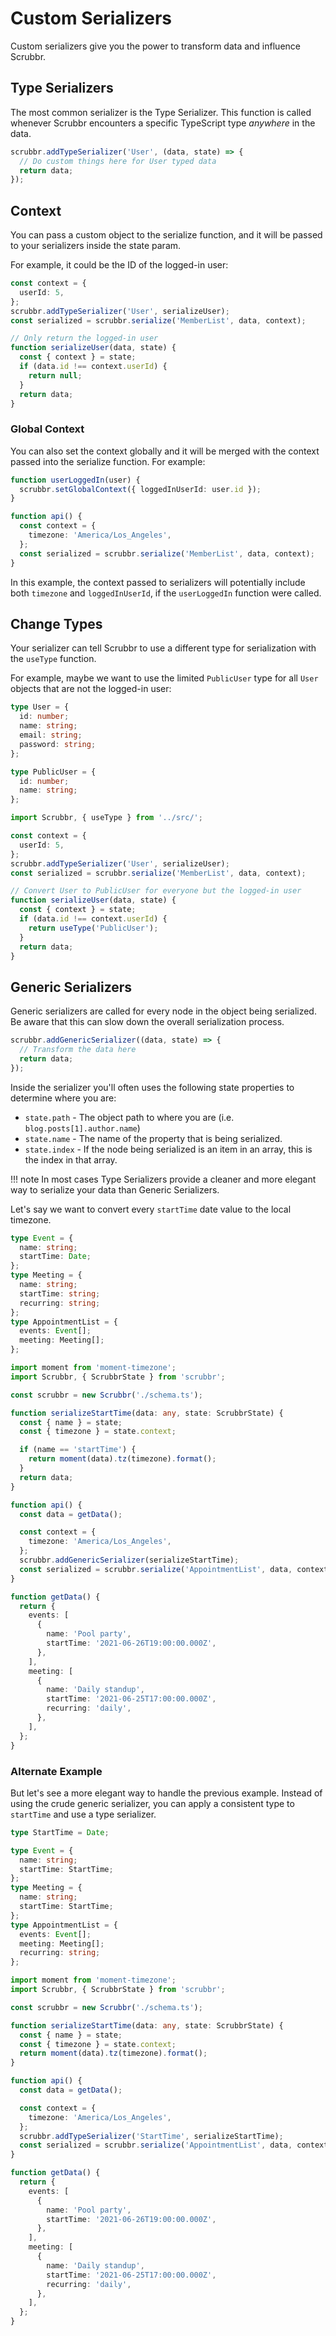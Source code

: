 # Custom Serializers

Custom serializers give you the power to transform data and influence Scrubbr.

## Type Serializers

The most common serializer is the Type Serializer. This function is called whenever Scrubbr encounters a specific TypeScript type _anywhere_ in the data.

```typescript
scrubbr.addTypeSerializer('User', (data, state) => {
  // Do custom things here for User typed data
  return data;
});
```

## Context

You can pass a custom object to the serialize function, and it will be passed to your serializers inside the state param.

For example, it could be the ID of the logged-in user:

```typescript
const context = {
  userId: 5,
};
scrubbr.addTypeSerializer('User', serializeUser);
const serialized = scrubbr.serialize('MemberList', data, context);

// Only return the logged-in user
function serializeUser(data, state) {
  const { context } = state;
  if (data.id !== context.userId) {
    return null;
  }
  return data;
}
```

### Global Context

You can also set the context globally and it will be merged with the context passed into the serialize function. For example:

```typescript
function userLoggedIn(user) {
  scrubbr.setGlobalContext({ loggedInUserId: user.id });
}

function api() {
  const context = {
    timezone: 'America/Los_Angeles',
  };
  const serialized = scrubbr.serialize('MemberList', data, context);
}
```

In this example, the context passed to serializers will potentially include both `timezone` and `loggedInUserId`, if the `userLoggedIn` function were called.

## Change Types

Your serializer can tell Scrubbr to use a different type for serialization with the `useType` function.

For example, maybe we want to use the limited `PublicUser` type for all `User` objects that are not the logged-in user:

```typescript
type User = {
  id: number;
  name: string;
  email: string;
  password: string;
};

type PublicUser = {
  id: number;
  name: string;
};
```

```typescript
import Scrubbr, { useType } from '../src/';

const context = {
  userId: 5,
};
scrubbr.addTypeSerializer('User', serializeUser);
const serialized = scrubbr.serialize('MemberList', data, context);

// Convert User to PublicUser for everyone but the logged-in user
function serializeUser(data, state) {
  const { context } = state;
  if (data.id !== context.userId) {
    return useType('PublicUser');
  }
  return data;
}
```

## Generic Serializers

Generic serializers are called for every node in the object being serialized. Be aware that this can slow down the overall serialization process.

```typescript
scrubbr.addGenericSerializer((data, state) => {
  // Transform the data here
  return data;
});
```

Inside the serializer you'll often uses the following state properties to determine where you are:

- `state.path` - The object path to where you are (i.e. `blog.posts[1].author.name`)
- `state.name` - The name of the property that is being serialized.
- `state.index` - If the node being serialized is an item in an array, this is the index in that array.

!!! note
In most cases Type Serializers provide a cleaner and more elegant way to serialize your data than Generic Serializers.

Let's say we want to convert every `startTime` date value to the local timezone.

```typescript
type Event = {
  name: string;
  startTime: Date;
};
type Meeting = {
  name: string;
  startTime: string;
  recurring: string;
};
type AppointmentList = {
  events: Event[];
  meeting: Meeting[];
};
```

```typescript
import moment from 'moment-timezone';
import Scrubbr, { ScrubbrState } from 'scrubbr';

const scrubbr = new Scrubbr('./schema.ts');

function serializeStartTime(data: any, state: ScrubbrState) {
  const { name } = state;
  const { timezone } = state.context;

  if (name == 'startTime') {
    return moment(data).tz(timezone).format();
  }
  return data;
}

function api() {
  const data = getData();

  const context = {
    timezone: 'America/Los_Angeles',
  };
  scrubbr.addGenericSerializer(serializeStartTime);
  const serialized = scrubbr.serialize('AppointmentList', data, context);
}

function getData() {
  return {
    events: [
      {
        name: 'Pool party',
        startTime: '2021-06-26T19:00:00.000Z',
      },
    ],
    meeting: [
      {
        name: 'Daily standup',
        startTime: '2021-06-25T17:00:00.000Z',
        recurring: 'daily',
      },
    ],
  };
}
```

### Alternate Example

But let's see a more elegant way to handle the previous example. Instead of using the crude generic serializer, you can apply a consistent type to `startTime`
and use a type serializer.

```typescript
type StartTime = Date;

type Event = {
  name: string;
  startTime: StartTime;
};
type Meeting = {
  name: string;
  startTime: StartTime;
};
type AppointmentList = {
  events: Event[];
  meeting: Meeting[];
  recurring: string;
};
```

```typescript
import moment from 'moment-timezone';
import Scrubbr, { ScrubbrState } from 'scrubbr';

const scrubbr = new Scrubbr('./schema.ts');

function serializeStartTime(data: any, state: ScrubbrState) {
  const { name } = state;
  const { timezone } = state.context;
  return moment(data).tz(timezone).format();
}

function api() {
  const data = getData();

  const context = {
    timezone: 'America/Los_Angeles',
  };
  scrubbr.addTypeSerializer('StartTime', serializeStartTime);
  const serialized = scrubbr.serialize('AppointmentList', data, context);
}

function getData() {
  return {
    events: [
      {
        name: 'Pool party',
        startTime: '2021-06-26T19:00:00.000Z',
      },
    ],
    meeting: [
      {
        name: 'Daily standup',
        startTime: '2021-06-25T17:00:00.000Z',
        recurring: 'daily',
      },
    ],
  };
}
```
